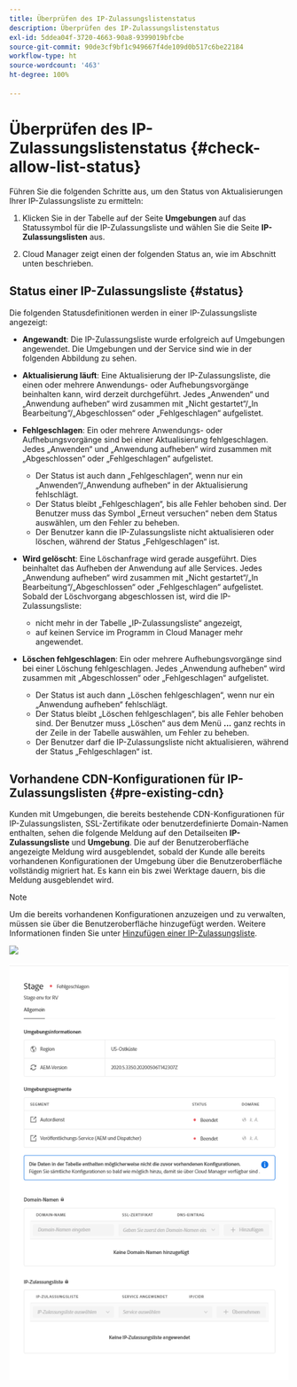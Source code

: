 ```yaml
---
title: Überprüfen des IP-Zulassungslistenstatus
description: Überprüfen des IP-Zulassungslistenstatus
exl-id: 5ddea04f-3720-4663-90a8-9399019bfcbe
source-git-commit: 90de3cf9bf1c949667f4de109d0b517c6be22184
workflow-type: ht
source-wordcount: '463'
ht-degree: 100%

---
```


# Überprüfen des IP-Zulassungslistenstatus {#check-allow-list-status}

Führen Sie die folgenden Schritte aus, um den Status von Aktualisierungen Ihrer IP-Zulassungsliste zu ermitteln:

1. Klicken Sie in der Tabelle auf der Seite **Umgebungen** auf das Statussymbol für die IP-Zulassungsliste und wählen Sie die Seite **IP-Zulassungslisten** aus.

1. Cloud Manager zeigt einen der folgenden Status an, wie im Abschnitt unten beschrieben.

## Status einer IP-Zulassungsliste {#status}

Die folgenden Statusdefinitionen werden in einer IP-Zulassungsliste angezeigt:

* **Angewandt**: Die IP-Zulassungsliste wurde erfolgreich auf Umgebungen angewendet.  Die Umgebungen und der Service sind wie in der folgenden Abbildung zu sehen.

* **Aktualisierung läuft**: Eine Aktualisierung der IP-Zulassungsliste, die einen oder mehrere Anwendungs- oder Aufhebungsvorgänge beinhalten kann, wird derzeit durchgeführt. Jedes „Anwenden“ und „Anwendung aufheben“ wird zusammen mit „Nicht gestartet“/„In Bearbeitung“/„Abgeschlossen“ oder „Fehlgeschlagen“ aufgelistet.

* **Fehlgeschlagen**: Ein oder mehrere Anwendungs- oder Aufhebungsvorgänge sind bei einer Aktualisierung fehlgeschlagen. Jedes „Anwenden“ und „Anwendung aufheben“ wird zusammen mit „Abgeschlossen“ oder „Fehlgeschlagen“ aufgelistet.
   * Der Status ist auch dann „Fehlgeschlagen“, wenn nur ein „Anwenden“/„Anwendung aufheben“ in der Aktualisierung fehlschlägt.
   * Der Status bleibt „Fehlgeschlagen“, bis alle Fehler behoben sind. Der Benutzer muss das Symbol „Erneut versuchen“ neben dem Status auswählen, um den Fehler zu beheben.
   * Der Benutzer kann die IP-Zulassungsliste nicht aktualisieren oder löschen, während der Status „Fehlgeschlagen“ ist.

* **Wird gelöscht**: Eine Löschanfrage wird gerade ausgeführt. Dies beinhaltet das Aufheben der Anwendung auf alle Services. Jedes „Anwendung aufheben“ wird zusammen mit „Nicht gestartet“/„In Bearbeitung“/„Abgeschlossen“ oder „Fehlgeschlagen“ aufgelistet.
Sobald der Löschvorgang abgeschlossen ist, wird die IP-Zulassungsliste:
   * nicht mehr in der Tabelle „IP-Zulassungsliste“ angezeigt,
   * auf keinen Service im Programm in Cloud Manager mehr angewendet.

* **Löschen fehlgeschlagen**: Ein oder mehrere Aufhebungsvorgänge sind bei einer Löschung fehlgeschlagen. Jedes „Anwendung aufheben“ wird zusammen mit „Abgeschlossen“ oder „Fehlgeschlagen“ aufgelistet.

   * Der Status ist auch dann „Löschen fehlgeschlagen“, wenn nur ein „Anwendung aufheben“ fehlschlägt.
   * Der Status bleibt „Löschen fehlgeschlagen“, bis alle Fehler behoben sind. Der Benutzer muss „Löschen“ aus dem Menü **...** ganz rechts in der Zeile in der Tabelle auswählen, um Fehler zu beheben.
   * Der Benutzer darf die IP-Zulassungsliste nicht aktualisieren, während der Status „Fehlgeschlagen“ ist.

## Vorhandene CDN-Konfigurationen für IP-Zulassungslisten {#pre-existing-cdn}

Kunden mit Umgebungen, die bereits bestehende CDN-Konfigurationen für IP-Zulassungslisten, SSL-Zertifikate oder benutzerdefinierte Domain-Namen enthalten, sehen die folgende Meldung auf den Detailseiten **IP-Zulassungsliste** und **Umgebung**. Die auf der Benutzeroberfläche angezeigte Meldung wird ausgeblendet, sobald der Kunde alle bereits vorhandenen Konfigurationen der Umgebung über die Benutzeroberfläche vollständig migriert hat. Es kann ein bis zwei Werktage dauern, bis die Meldung ausgeblendet wird.

>[!NOTE]
>Um die bereits vorhandenen Konfigurationen anzuzeigen und zu verwalten, müssen sie über die Benutzeroberfläche hinzugefügt werden. Weitere Informationen finden Sie unter [Hinzufügen einer IP-Zulassungsliste](/help/implementing/cloud-manager/ip-allow-lists/add-ip-allow-lists.md).

![](/help/implementing/cloud-manager/assets/ip-allow-list-message1.png)

![](/help/implementing/cloud-manager/assets/ip-allow-list-message2.png)
